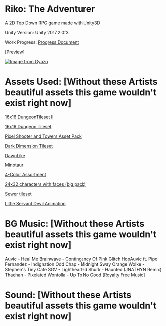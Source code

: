 # Riko: The Adventurer 
A 2D Top Down RPG game made with Unity3D

Unity Version: Unity 2017.2.0f3

Work Progress: 
<a href="https://docs.google.com/document/d/1BAU6ePVSBbnA3I9jF8qtLeWp-sl7pRVnzZzvEoePOgs/edit?usp=sharing">Progress Document</a>

[Preview]

[![Image from Gyazo](https://i.gyazo.com/37ac59cf292d783de26ab5e27695b140.gif)](https://gyazo.com/37ac59cf292d783de26ab5e27695b140)

Assets Used: [Without these Artists beautiful assets this game wouldn't exist right now]
=======

<a href="https://0x72.itch.io/dungeontileset-ii">16x16 DungeonTileset II</a>

<a href="https://0x72.itch.io/16x16-dungeon-tileset">16x16 Dungeon Tileset</a>

<a href="https://finalbossblues.itch.io/pixel-shooter-towers-asset-pack">Pixel Shooter and Towers Asset Pack</a>

<a href="https://finalbossblues.itch.io/dark-dimension-tileset">Dark Dimension Tileset</a>

<a href="https://opengameart.org/content/dawnlike-16x16-universal-rogue-like-tileset-v181">DawnLike</a>

<a href="https://opengameart.org/content/minotaur-0">Minotaur</a>

<a href="https://opengameart.org/content/4-color-assortment">4-Color Assortment</a>

<a href="https://opengameart.org/content/24x32-characters-with-faces-big-pack">24x32 characters with faces (big pack)</a>

<a href="https://opengameart.org/content/sewer-tileset">Sewer tileset</a>

<a href="https://opengameart.org/content/little-servant-devil-animation">Little Servant Devil Animation</a>

BG Music: [Without these Artists beautiful assets this game wouldn't exist right now]
=======
Auvic - Heal Me
Brainwave - Contingency Of Pink
Glitch HopAuvic ft. Pipo Fernandez - Indignation
Odd Chap - Midnight Sway
Orange Wolke - Stephen's Tiny Cafe
SGV - Lighthearted
Shurk - Haunted (JNATHYN Remix)
Thaehan - Pixelated
Wontolla - Up To No Good [Royalty Free Music]

Sound: [Without these Artists beautiful assets this game wouldn't exist right now]
=======

